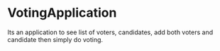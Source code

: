 # VotingApplication
Its an application to see list of voters, candidates, add both voters and candidate then simply do voting.
